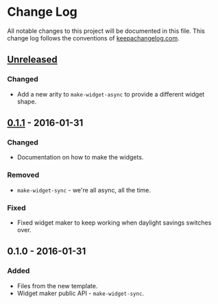 # Change Log
All notable changes to this project will be documented in this file. This change log follows the conventions of [keepachangelog.com](http://keepachangelog.com/).

## [Unreleased][unreleased]
### Changed
- Add a new arity to `make-widget-async` to provide a different widget shape.

## [0.1.1] - 2016-01-31
### Changed
- Documentation on how to make the widgets.

### Removed
- `make-widget-sync` - we're all async, all the time.

### Fixed
- Fixed widget maker to keep working when daylight savings switches over.

## 0.1.0 - 2016-01-31
### Added
- Files from the new template.
- Widget maker public API - `make-widget-sync`.

[unreleased]: https://github.com/your-name/fp_4_oo_dev_exercises/compare/0.1.1...HEAD
[0.1.1]: https://github.com/your-name/fp_4_oo_dev_exercises/compare/0.1.0...0.1.1
